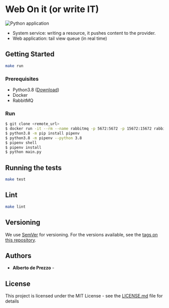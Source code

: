 # Web On it (or write IT) 

![Python application](https://github.com/deeper-x/webonitor/workflows/Python%20application/badge.svg)

- System service: writing a resource, it pushes content to the provider.
- Web application: tail view queue (in real time)   

## Getting Started

```bash
make run
```


### Prerequisites

- Python3.8 ([Download](https://www.python.org/downloads/))
- Docker
- RabbitMQ 

### Run

```bash
$ git clone <remote_url>
$ docker run -it --rm --name rabbitmq -p 5672:5672 -p 15672:15672 rabbitmq:3-management
$ python3.8 -m pip install pipenv
$ python3.8 -m pipenv --python 3.8
$ pipenv shell
$ pipenv install
$ python main.py
```

## Running the tests

```bash
make test
```

## Lint
```bash
make lint
```

## Versioning

We use [SemVer](http://semver.org/) for versioning. For the versions available, see the [tags on this repository](https://github.com/your/project/tags). 

## Authors

* **Alberto de Prezzo** - 

## License

This project is licensed under the MIT License - see the [LICENSE.md](LICENSE.md) file for details



